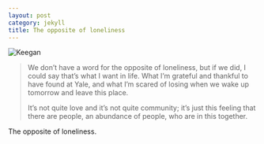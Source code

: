 ```yaml
---
layout: post
category: jekyll 
title: The opposite of loneliness
---
```


![Keegan](http://mtltimes.ca/wp-content/uploads/2015/04/yellow-main-e1429387731512-493x300.jpg)

> We don’t have a word for the opposite of loneliness, but if we did, I could say that’s what I want in life. What I’m grateful and thankful to have found at Yale, and what I’m scared of losing when we wake up tomorrow and leave this place.
> 
>It’s not quite love and it’s not quite community; it’s just this feeling that there are people, an abundance of people, who are in this together.

The opposite of loneliness.